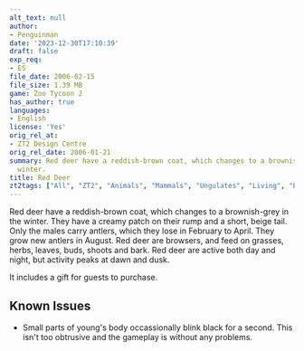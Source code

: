 ```yaml
---
alt_text: null
author:
- Penguinman
date: '2023-12-30T17:10:39'
draft: false
exp_req:
- ES
file_date: 2006-02-15
file_size: 1.39 MB
game: Zoo Tycoon 2
has_author: true
languages:
- English
license: 'Yes'
orig_rel_at:
- ZT2 Design Centre
orig_rel_date: 2006-01-21
summary: Red deer have a reddish-brown coat, which changes to a brownish-grey in the
  winter.
title: Red Deer
zt2tags: ["All", "ZT2", "Animals", "Mammals", "Ungulates", "Living", "European"]
---
```

Red deer have a reddish-brown coat, which changes to a brownish-grey in the winter. They have a creamy patch on their rump and a short, beige tail. Only the males carry antlers, which they lose in February to April. They grow new antlers in August. Red deer are browsers, and feed on grasses, herbs, leaves, buds, shoots and bark. Red deer are active both day and night, but activity peaks at dawn and dusk.

It includes a gift for guests to purchase.

## Known Issues
- Small parts of young's body occassionally blink black for a second. This isn't too obtrusive and the gameplay is without any problems.